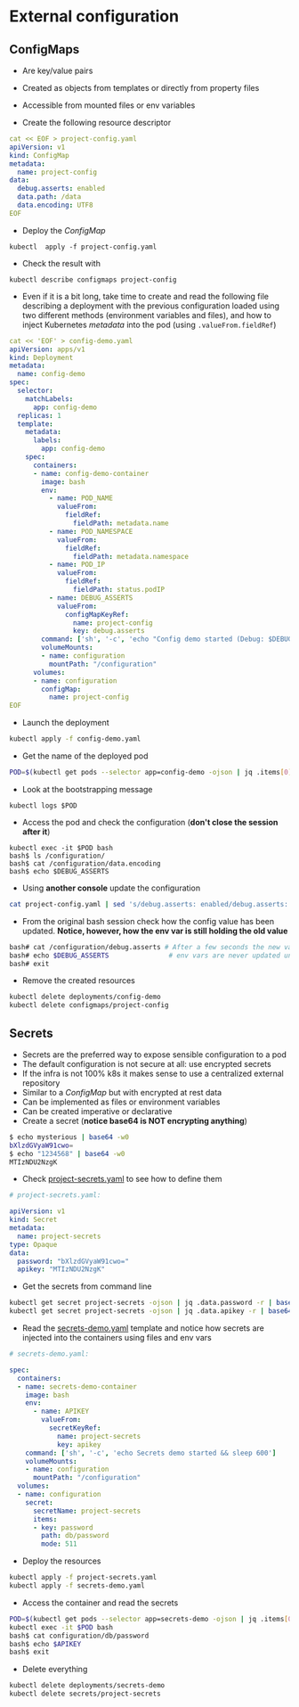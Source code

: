# External configuration

## ConfigMaps

* Are key/value pairs
* Created as objects from templates or directly from property files
* Accessible from mounted files or env variables

* Create the following resource descriptor

```yaml
cat << EOF > project-config.yaml
apiVersion: v1
kind: ConfigMap
metadata:
  name: project-config
data:
  debug.asserts: enabled
  data.path: /data
  data.encoding: UTF8
EOF
```

* Deploy the *ConfigMap*

```
kubectl  apply -f project-config.yaml
```

* Check the result with

```
kubectl describe configmaps project-config
```

* Even if it is a bit long, take time to create and read the following file describing a deployment with the previous configuration loaded using two different methods (environment variables and files), and how to inject Kubernetes *metadata* into the pod (using `.valueFrom.fieldRef`)

```yaml
cat << 'EOF' > config-demo.yaml
apiVersion: apps/v1
kind: Deployment
metadata:
  name: config-demo
spec:
  selector:
    matchLabels:
      app: config-demo
  replicas: 1
  template:
    metadata:
      labels:
        app: config-demo
    spec:
      containers:
      - name: config-demo-container
        image: bash
        env:
          - name: POD_NAME
            valueFrom:
              fieldRef:
                fieldPath: metadata.name
          - name: POD_NAMESPACE
            valueFrom:
              fieldRef:
                fieldPath: metadata.namespace
          - name: POD_IP
            valueFrom:
              fieldRef:
                fieldPath: status.podIP        
          - name: DEBUG_ASSERTS
            valueFrom:
              configMapKeyRef:
                name: project-config
                key: debug.asserts
        command: ['sh', '-c', 'echo "Config demo started (Debug: $DEBUG_ASSERTS)" && sleep 600']
        volumeMounts:
        - name: configuration
          mountPath: "/configuration"
      volumes:
      - name: configuration
        configMap:
          name: project-config
EOF
```

* Launch the deployment

```bash
kubectl apply -f config-demo.yaml
```

* Get the name of the deployed pod

```bash
POD=$(kubectl get pods --selector app=config-demo -ojson | jq .items[0].metadata.name -r)
```

* Look at the bootstrapping message

```
kubectl logs $POD
```

* Access the pod and check the configuration (**don't close the session after it**)

```
kubectl exec -it $POD bash
bash$ ls /configuration/
bash$ cat /configuration/data.encoding
bash$ echo $DEBUG_ASSERTS
```

* Using **another console** update the configuration

```bash
cat project-config.yaml | sed 's/debug.asserts: enabled/debug.asserts: disabled/' | kubectl apply -f -
```

* From the original bash session check how the config value has been updated. **Notice, however, how the env var is still holding the old value**

```bash
bash# cat /configuration/debug.asserts # After a few seconds the new value is reflected
bash# echo $DEBUG_ASSERTS               # env vars are never updated until pod restart
bash# exit
```

* Remove the created resources

```bash
kubectl delete deployments/config-demo
kubectl delete configmaps/project-config
```

## Secrets

* Secrets are the preferred way to expose sensible configuration to a pod
* The default configuration is not secure at all: use encrypted secrets
* If the infra is not 100% k8s it makes sense to use a centralized external repository
* Similar to a *ConfigMap* but with encrypted at rest data
* Can be implemented as files or environment variables
* Can be created imperative or declarative
* Create a secret (**notice base64 is NOT encrypting anything**)

```bash
$ echo mysterious | base64 -w0 
bXlzdGVyaW91cwo=
$ echo "1234568" | base64 -w0
MTIzNDU2NzgK
```

* Check [project-secrets.yaml](project-secrets.yaml) to see how to define them

```yaml
# project-secrets.yaml:

apiVersion: v1
kind: Secret
metadata:
  name: project-secrets
type: Opaque
data:
  password: "bXlzdGVyaW91cwo="
  apikey: "MTIzNDU2NzgK"
```

* Get the secrets from command line

```bash
kubectl get secret project-secrets -ojson | jq .data.password -r | base64 --decode
kubectl get secret project-secrets -ojson | jq .data.apikey -r | base64 --decode
```

* Read the [secrets-demo.yaml](secrets-demo.yaml) template and notice how secrets are injected into the containers using files and env vars

```yaml
# secrets-demo.yaml:

spec:
  containers:
  - name: secrets-demo-container
    image: bash
    env:
      - name: APIKEY
        valueFrom:
          secretKeyRef:
            name: project-secrets
            key: apikey
    command: ['sh', '-c', 'echo Secrets demo started && sleep 600']
    volumeMounts:
    - name: configuration
      mountPath: "/configuration"
  volumes:
  - name: configuration
    secret:
      secretName: project-secrets
      items:
      - key: password
        path: db/password
        mode: 511
```

* Deploy the resources

```bash
kubectl apply -f project-secrets.yaml
kubectl apply -f secrets-demo.yaml
```

* Access the container and read the secrets

```bash
POD=$(kubectl get pods --selector app=secrets-demo -ojson | jq .items[0].metadata.name -r)
kubectl exec -it $POD bash
bash$ cat configuration/db/password
bash$ echo $APIKEY
bash$ exit
```

* Delete everything

```bash
kubectl delete deployments/secrets-demo
kubectl delete secrets/project-secrets
```

